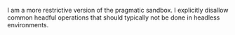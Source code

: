 I am a more restrictive version of the pragmatic sandbox. I explicitly disallow common headful operations that should typically not be done in headless environments.